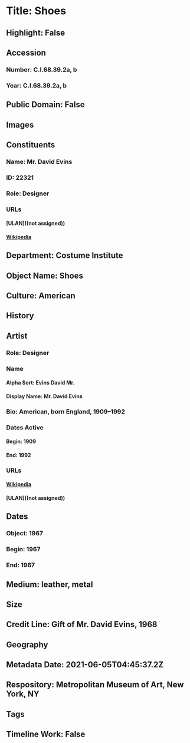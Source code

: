 # Title: Shoes
## Highlight: False
## Accession
### Number: C.I.68.39.2a, b
### Year: C.I.68.39.2a, b
## Public Domain: False
## Images
## Constituents
### Name: Mr. David Evins
### ID: 22321
### Role: Designer
### URLs
#### [ULAN]((not assigned))
#### [Wikipedia](https://www.wikidata.org/wiki/Q67175873)
## Department: Costume Institute
## Object Name: Shoes
## Culture: American
## History
## Artist
### Role: Designer
### Name
#### Alpha Sort: Evins David Mr.
#### Display Name: Mr. David Evins
### Bio: American, born England, 1909–1992
### Dates Active
#### Begin: 1909
#### End: 1992
### URLs
#### [Wikipedia](https://www.wikidata.org/wiki/Q67175873)
#### [ULAN]((not assigned))
## Dates
### Object: 1967
### Begin: 1967
### End: 1967
## Medium: leather, metal
## Size
## Credit Line: Gift of Mr. David Evins, 1968
## Geography
## Metadata Date: 2021-06-05T04:45:37.2Z
## Respository: Metropolitan Museum of Art, New York, NY
## Tags
## Timeline Work: False